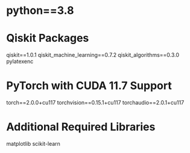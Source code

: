 # python==3.8

# Qiskit Packages
qiskit==1.0.1
qiskit_machine_learning==0.7.2
qiskit_algorithms==0.3.0
pylatexenc

# PyTorch with CUDA 11.7 Support
torch==2.0.0+cu117
torchvision==0.15.1+cu117
torchaudio==2.0.1+cu117

# Additional Required Libraries
matplotlib
scikit-learn
